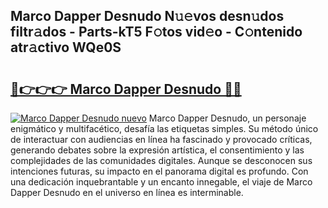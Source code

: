 ## Marco Dapper Desnudo N𝚞𝚎vos desn𝚞dos filtr𝚊dos - Parts-kT5 F𝚘tos vid𝚎o - C𝚘ntenido atr𝚊ctivo WQe0S

# <h2><a href="http://mb8b1sg.tromn.icu/?c=Marco+Dapper+Desnudo">🔗👉👉👉 Marco Dapper Desnudo 🔗🔗</a></h2>

[![Marco Dapper Desnudo nuevo](https://i.imgur.com/pEAQMta.gif)](http://mb8b1sg.tromn.icu/?c=Marco+Dapper+Desnudo)
Marco Dapper Desnudo, un personaje enigmático y multifacético, desafía las etiquetas simples. Su método único de interactuar con audiencias en línea ha fascinado y provocado críticas, generando debates sobre la expresión artística, el consentimiento y las complejidades de las comunidades digitales. Aunque se desconocen sus intenciones futuras, su impacto en el panorama digital es profundo. Con una dedicación inquebrantable y un encanto innegable, el viaje de Marco Dapper Desnudo en el universo en línea es interminable.

